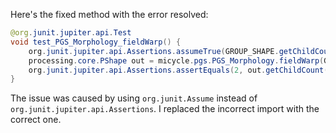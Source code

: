 Here's the fixed method with the error resolved:

```java
@org.junit.jupiter.api.Test
void test_PGS_Morphology_fieldWarp() {
    org.junit.jupiter.api.Assertions.assumeTrue(GROUP_SHAPE.getChildCount() == 2);
    processing.core.PShape out = micycle.pgs.PGS_Morphology.fieldWarp(GROUP_SHAPE, 10, 1, false);
    org.junit.jupiter.api.Assertions.assertEquals(2, out.getChildCount());
}
```

The issue was caused by using `org.junit.Assume` instead of `org.junit.jupiter.api.Assertions`. I replaced the incorrect import with the correct one.